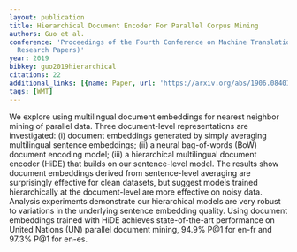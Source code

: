 ```yaml
---
layout: publication
title: Hierarchical Document Encoder For Parallel Corpus Mining
authors: Guo et al.
conference: 'Proceedings of the Fourth Conference on Machine Translation (Volume 1:
  Research Papers)'
year: 2019
bibkey: guo2019hierarchical
citations: 22
additional_links: [{name: Paper, url: 'https://arxiv.org/abs/1906.08401'}]
tags: [WMT]
---
```

We explore using multilingual document embeddings for nearest neighbor mining
of parallel data. Three document-level representations are investigated: (i)
document embeddings generated by simply averaging multilingual sentence
embeddings; (ii) a neural bag-of-words (BoW) document encoding model; (iii) a
hierarchical multilingual document encoder (HiDE) that builds on our
sentence-level model. The results show document embeddings derived from
sentence-level averaging are surprisingly effective for clean datasets, but
suggest models trained hierarchically at the document-level are more effective
on noisy data. Analysis experiments demonstrate our hierarchical models are
very robust to variations in the underlying sentence embedding quality. Using
document embeddings trained with HiDE achieves state-of-the-art performance on
United Nations (UN) parallel document mining, 94.9% P@1 for en-fr and 97.3% P@1
for en-es.